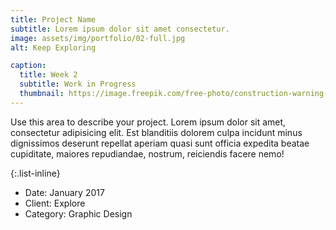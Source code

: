 ```yaml
---
title: Project Name
subtitle: Lorem ipsum dolor sit amet consectetur.
image: assets/img/portfolio/02-full.jpg
alt: Keep Exploring

caption:
  title: Week 2
  subtitle: Work in Progress
  thumbnail: https://image.freepik.com/free-photo/construction-warning-sign-icon-concept_53876-123765.jpg
---
```

Use this area to describe your project. Lorem ipsum dolor sit amet, consectetur adipisicing elit. Est blanditiis dolorem culpa incidunt minus dignissimos deserunt repellat aperiam quasi sunt officia expedita beatae cupiditate, maiores repudiandae, nostrum, reiciendis facere nemo!

{:.list-inline}
- Date: January 2017
- Client: Explore
- Category: Graphic Design

